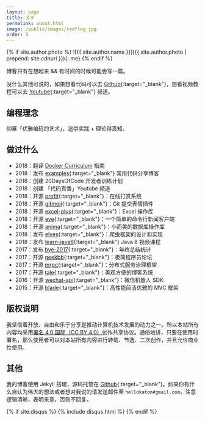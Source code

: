 ```yaml
---
layout: page
title: 关于
permalink: about.html
image: /public/images/redflag.jpg
order: 5
---
```


{% if site.author.photo %}
![{{ site.author.name }}]({{ site.author.photo | prepend: site.cdnurl }}){:.me}
{% endif %}

博客只有在想起来 && 有时间的时候可能会写一篇。

没什么其他可说的，如果想看代码可以去 [Github](https://github.com/hellokaton){:target="_blank"}，想看视频教程可以去 [Youtube](https://www.youtube.com/channel/UCmlhPmTdqYhRWwWZWSIBwGw){:target="_blank"} 频道。

## 编程理念

仰慕「优雅编码的艺术」，追崇实践 + 理论得真知。

## 做过什么

- 2018：翻译 [Docker Curriculum](https://docker-curriculum.biezhi.me/) 指南
- 2018：发布 [examples](https://examples.codesofun.com/){:target="_blank"} 常用代码分享博客
- 2018：创建 20DaysOfCode 开发者训练计划
- 2018：创建 「代码真香」Youtube 频道
- 2018：开源 [profit](https://github.com/hellokaton/profit){:target="_blank"}：在线打赏系统
- 2018：开源 [gitmoji](https://github.com/hellokaton/gitmoji-plugin){:target="_blank"}：Git 提交表情插件
- 2018：开源 [excel-plus](https://github.com/hellokaton/excel-plus){:target="_blank"}：Excel 操作库
- 2018：开源 [eve](https://github.com/hellokaton/eve){:target="_blank"}：一个简单的命令行新闻客户端
- 2018：开源 [anima](https://github.com/hellokaton/anima){:target="_blank"}：小而美的数据库操作库
- 2018：发布 [elves](https://github.com/hellokaton/elves){:target="_blank"}：爬虫框架的设计和实现
- 2018：发布 [learn-java8](https://github.com/hellokaton/learn-java8){:target="_blank"} Java 8 视频课程
- 2017：发布 [bye-2017](https://github.com/hellokaton/bye-2017){:target="_blank"}：年终总结统计
- 2017：开源 [geekbb](https://github.com/hellokaton/geekbb){:target="_blank"}：极简程序员论坛
- 2017：开源 [mrpc](https://github.com/kongzhongfinance/mrpc){:target="_blank"}：分布式服务治理框架
- 2017：开源 [tale](https://github.com/otale/tale){:target="_blank"}：美观方便的博客系统
- 2016：开源 [wechat-api](https://github.com/hellokaton/wechat-api){:target="_blank"}：微信机器人 SDK
- 2015：开源 [blade](https://github.com/lets-blade/blade){:target="_blank"}：高性能简洁优雅的 MVC 框架

## 版权说明

我坚信着开放、自由和乐于分享是推动计算机技术发展的动力之一。所以本站所有内容均采用[署名 4.0 国际（CC BY
4.0）](http://creativecommons.org/licenses/by/4.0/deed.zh)创作共享协议。通俗地讲，只要在使用时署名，那么使用者可以对本站所有内容进行转载、节选、二次创作，并且允许商业性使用。

## 其他

我的博客使用 Jekyll 搭建，源码托管在 [Github](https://github.com/hellokaton/blog){:target="_blank"}。如果你有什么自认为伟大的想法或者想对我说的请发送邮件至 `hellokaton#gmail.com`，注意逻辑清晰，表明来意，否则不回复。

<!-- Add Disqus Comments -->
{% if site.disqus %}
{% include disqus.html %}
{% endif %}